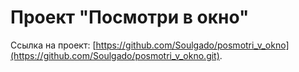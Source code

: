 # Проект "Посмотри в окно"

Ссылка на проект:  [https://github.com/Soulgado/posmotri_v_okno](https://github.com/Soulgado/posmotri_v_okno.git).